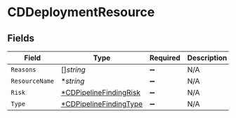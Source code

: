# CDDeploymentResource


## Fields

| Field                                                                  | Type                                                                   | Required                                                               | Description                                                            |
| ---------------------------------------------------------------------- | ---------------------------------------------------------------------- | ---------------------------------------------------------------------- | ---------------------------------------------------------------------- |
| `Reasons`                                                              | []*string*                                                             | :heavy_minus_sign:                                                     | N/A                                                                    |
| `ResourceName`                                                         | **string*                                                              | :heavy_minus_sign:                                                     | N/A                                                                    |
| `Risk`                                                                 | [*CDPipelineFindingRisk](../../models/shared/cdpipelinefindingrisk.md) | :heavy_minus_sign:                                                     | N/A                                                                    |
| `Type`                                                                 | [*CDPipelineFindingType](../../models/shared/cdpipelinefindingtype.md) | :heavy_minus_sign:                                                     | N/A                                                                    |
